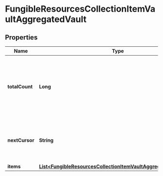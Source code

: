 

# FungibleResourcesCollectionItemVaultAggregatedVault


## Properties

| Name | Type | Description | Notes |
|------------ | ------------- | ------------- | -------------|
|**totalCount** | **Long** | Total number of items in underlying collection, fragment of which is available in &#x60;items&#x60; collection. |  [optional] |
|**nextCursor** | **String** | If specified, contains a cursor to query next page of the &#x60;items&#x60; collection. |  [optional] |
|**items** | [**List&lt;FungibleResourcesCollectionItemVaultAggregatedVaultItem&gt;**](FungibleResourcesCollectionItemVaultAggregatedVaultItem.md) |  |  |



